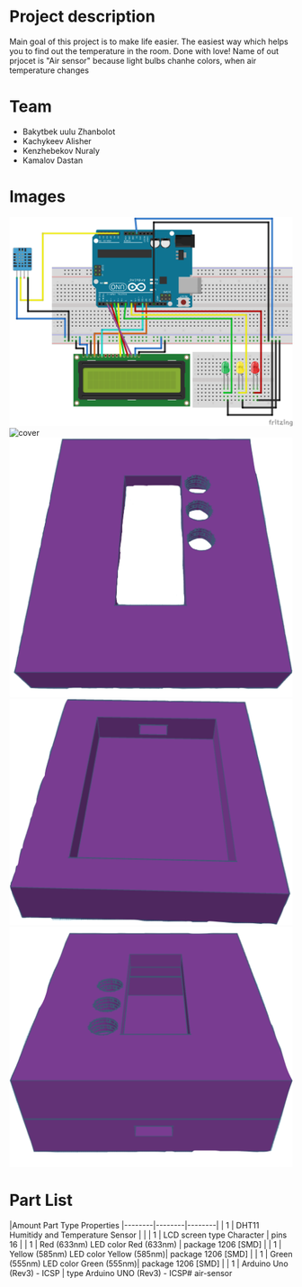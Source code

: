 # Project description
Main goal of this project is to make life easier. The easiest way which helps you to find out the temperature in the room.
Done with love!
Name of out prjocet is "Air sensor" because light bulbs chanhe colors, when air temperature changes

# Team
* Bakytbek uulu Zhanbolot
* Kachykeev Alisher
* Kenzhebekov Nuraly
* Kamalov Dastan

# Images
![Schematic](images/scheme.png)
<img width="576" alt="cover" src="https://user-images.githubusercontent.com/56904464/82047690-13a4f680-96d5-11ea-9aeb-ac387b477684.PNG">
![Cover](images/cover.png)
![Lower cover](images/lowerpart.png)
![Assembly](images/assembly.png)

# Part List

|Amount	Part Type	Properties
|--------|--------|--------|
|   1	 |   DHT11 Humitidy and Temperature Sensor |             |
|   1	 |   LCD screen	type Character             |   pins 16   |
|   1	 |   Red (633nm) LED	color Red (633nm)  |   package 1206 [SMD]   |
|   1    |   Yellow (585nm) LED	color Yellow (585nm)|  package 1206 [SMD]   |
|   1	 |   Green (555nm) LED	color Green (555nm)|   package 1206 [SMD]   |
|   1	 |   Arduino Uno (Rev3) - ICSP             |   type Arduino UNO (Rev3) - ICSP# air-sensor
